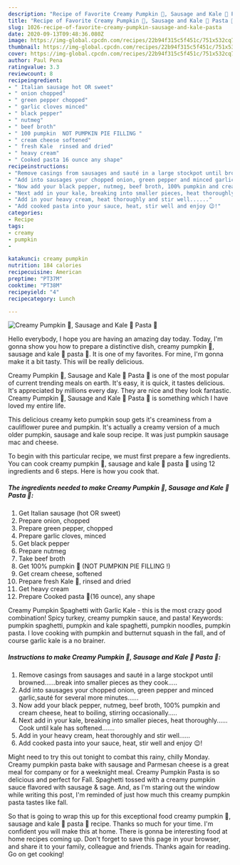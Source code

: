 ```yaml
---
description: "Recipe of Favorite Creamy Pumpkin 🎃, Sausage and Kale 🥬 Pasta 🍝"
title: "Recipe of Favorite Creamy Pumpkin 🎃, Sausage and Kale 🥬 Pasta 🍝"
slug: 1026-recipe-of-favorite-creamy-pumpkin-sausage-and-kale-pasta
date: 2020-09-13T09:48:36.080Z
image: https://img-global.cpcdn.com/recipes/22b94f315c5f451c/751x532cq70/creamy-pumpkin-🎃-sausage-and-kale-🥬-pasta-🍝-recipe-main-photo.jpg
thumbnail: https://img-global.cpcdn.com/recipes/22b94f315c5f451c/751x532cq70/creamy-pumpkin-🎃-sausage-and-kale-🥬-pasta-🍝-recipe-main-photo.jpg
cover: https://img-global.cpcdn.com/recipes/22b94f315c5f451c/751x532cq70/creamy-pumpkin-🎃-sausage-and-kale-🥬-pasta-🍝-recipe-main-photo.jpg
author: Paul Pena
ratingvalue: 3.3
reviewcount: 8
recipeingredient:
- " Italian sausage hot OR sweet"
- " onion chopped"
- " green pepper chopped"
- " garlic cloves minced"
- " black pepper"
- " nutmeg"
- " beef broth"
- " 100 pumpkin  NOT PUMPKIN PIE FILLING "
- " cream cheese softened"
- " fresh Kale  rinsed and dried"
- " heavy cream"
- " Cooked pasta 16 ounce any shape"
recipeinstructions:
- "Remove casings from sausages and sauté in a large stockpot until browned......break into smaller pieces as they cook....."
- "Add into sausages your chopped onion, green pepper and minced garlic,sauté for several more minutes......"
- "Now add your black pepper, nutmeg, beef broth, 100% pumpkin and cream cheese, heat to boiling, stirring occasionally....."
- "Next add in your kale, breaking into smaller pieces, heat thoroughly...... Cook until kale has softened......."
- "Add in your heavy cream, heat thoroughly and stir well......"
- "Add cooked pasta into your sauce, heat, stir well and enjoy 😉!"
categories:
- Recipe
tags:
- creamy
- pumpkin
- 

katakunci: creamy pumpkin  
nutrition: 184 calories
recipecuisine: American
preptime: "PT37M"
cooktime: "PT38M"
recipeyield: "4"
recipecategory: Lunch

---
```



![Creamy Pumpkin 🎃, Sausage and Kale 🥬 Pasta 🍝](https://img-global.cpcdn.com/recipes/22b94f315c5f451c/751x532cq70/creamy-pumpkin-🎃-sausage-and-kale-🥬-pasta-🍝-recipe-main-photo.jpg)

Hello everybody, I hope you are having an amazing day today. Today, I'm gonna show you how to prepare a distinctive dish, creamy pumpkin 🎃, sausage and kale 🥬 pasta 🍝. It is one of my favorites. For mine, I'm gonna make it a bit tasty. This will be really delicious.

Creamy Pumpkin 🎃, Sausage and Kale 🥬 Pasta 🍝 is one of the most popular of current trending meals on earth. It's easy, it is quick, it tastes delicious. It's appreciated by millions every day. They are nice and they look fantastic. Creamy Pumpkin 🎃, Sausage and Kale 🥬 Pasta 🍝 is something which I have loved my entire life.

This delicious creamy keto pumpkin soup gets it&#39;s creaminess from a cauliflower puree and pumpkin. It&#39;s actually a creamy version of a much older pumpkin, sausage and kale soup recipe. It was just pumpkin sausage mac and cheese.


To begin with this particular recipe, we must first prepare a few ingredients. You can cook creamy pumpkin 🎃, sausage and kale 🥬 pasta 🍝 using 12 ingredients and 6 steps. Here is how you cook that.

<!--inarticleads1-->

##### The ingredients needed to make Creamy Pumpkin 🎃, Sausage and Kale 🥬 Pasta 🍝:

1. Get  Italian sausage (hot OR sweet)
1. Prepare  onion, chopped
1. Prepare  green pepper, chopped
1. Prepare  garlic cloves, minced
1. Get  black pepper
1. Prepare  nutmeg
1. Take  beef broth
1. Get  100% pumpkin 🎃 (NOT PUMPKIN PIE FILLING !)
1. Get  cream cheese, softened
1. Prepare  fresh Kale 🥬, rinsed and dried
1. Get  heavy cream
1. Prepare  Cooked pasta 🍝(16 ounce), any shape


Creamy Pumpkin Spaghetti with Garlic Kale - this is the most crazy good combination! Spicy turkey, creamy pumpkin sauce, and pasta! Keywords: pumpkin spaghetti, pumpkin and kale spaghetti, pumpkin noodles, pumpkin pasta. I love cooking with pumpkin and butternut squash in the fall, and of course garlic kale is a no brainer. 

<!--inarticleads2-->

##### Instructions to make Creamy Pumpkin 🎃, Sausage and Kale 🥬 Pasta 🍝:

1. Remove casings from sausages and sauté in a large stockpot until browned......break into smaller pieces as they cook.....
1. Add into sausages your chopped onion, green pepper and minced garlic,sauté for several more minutes......
1. Now add your black pepper, nutmeg, beef broth, 100% pumpkin and cream cheese, heat to boiling, stirring occasionally.....
1. Next add in your kale, breaking into smaller pieces, heat thoroughly...... Cook until kale has softened.......
1. Add in your heavy cream, heat thoroughly and stir well......
1. Add cooked pasta into your sauce, heat, stir well and enjoy 😉!


Might need to try this out tonight to combat this rainy, chilly Monday. Creamy pumpkin pasta bake with sausage and Parmesan cheese is a great meal for company or for a weeknight meal. Creamy Pumpkin Pasta is so delicious and perfect for Fall. Spaghetti tossed with a creamy pumpkin sauce flavored with sausage &amp; sage. And, as I&#39;m staring out the window while writing this post, I&#39;m reminded of just how much this creamy pumpkin pasta tastes like fall. 

So that is going to wrap this up for this exceptional food creamy pumpkin 🎃, sausage and kale 🥬 pasta 🍝 recipe. Thanks so much for your time. I'm confident you will make this at home. There is gonna be interesting food at home recipes coming up. Don't forget to save this page in your browser, and share it to your family, colleague and friends. Thanks again for reading. Go on get cooking!
